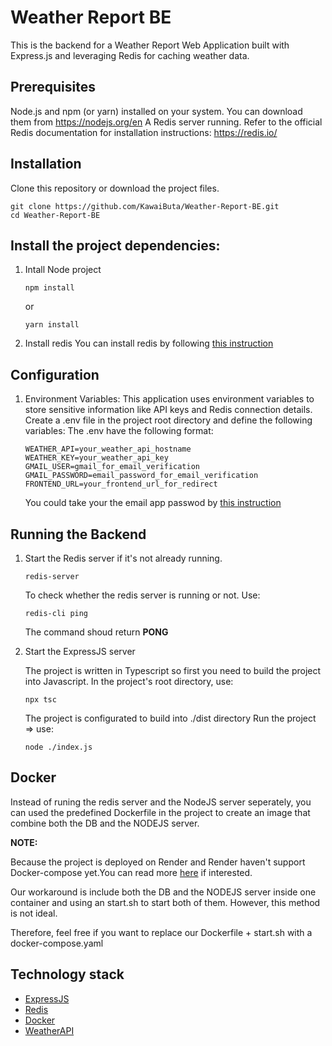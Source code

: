 # Weather Report BE
This is the backend for a Weather Report Web Application built with Express.js and leveraging Redis for caching weather data.

## Prerequisites
Node.js and npm (or yarn) installed on your system. You can download them from https://nodejs.org/en
A Redis server running. Refer to the official Redis documentation for installation instructions: https://redis.io/
## Installation
Clone this repository or download the project files.
```
git clone https://github.com/KawaiButa/Weather-Report-BE.git
cd Weather-Report-BE
```
## Install the project dependencies:
1. Intall Node project
    ```
    npm install
    ```
    or
    ```
    yarn install
    ```
2. Install redis
    You can install redis by following [this instruction](https://redis.io/docs/latest/operate/oss_and_stack/install/install-redis/)  
## Configuration
1. Environment Variables:
    This application uses environment variables to store sensitive information like API keys and Redis connection details. Create a .env file in the project root directory and define the following variables:
    The .env have the following format:
    ```
    WEATHER_API=your_weather_api_hostname
    WEATHER_KEY=your_weather_api_key
    GMAIL_USER=gmail_for_email_verification
    GMAIL_PASSWORD=email_password_for_email_verification
    FRONTEND_URL=your_frontend_url_for_redirect
    ```
    You could take your the email app passwod by [this instruction](https://support.google.com/mail/answer/185833?hl=en)
## Running the Backend
1. Start the Redis server if it's not already running.
    ```
    redis-server
    ```
    To check whether the redis server is running or not. Use:
    ```
    redis-cli ping
    ```
    The command shoud return **PONG**
2. Start the ExpressJS server

    The project is written in Typescript so first you need to build the project into Javascript.
    In the project's root directory, use:
    ```
    npx tsc
    ```
    The project is configurated to build into ./dist directory
    Run the project => use:
    ```
    node ./index.js
    ```
## Docker
Instead of runing the redis server and the NodeJS server seperately, you can used the predefined Dockerfile in the project to create an image that combine both the DB and the NODEJS server.</br>

**NOTE:**

Because the project is deployed on Render and Render haven't support Docker-compose yet.You can read more [here](https://feedback.render.com/features/p/support-docker-compose) if interested.

Our workaround is include both the DB and the NODEJS server inside one container and using an start.sh to start both of them. However, this method is not ideal. 

Therefore, feel free if you want to replace our Dockerfile + start.sh with a docker-compose.yaml
## Technology stack
- [ExpressJS](https://expressjs.com/)
- [Redis](https://redis.io/)
- [Docker](https://www.docker.com/)
- [WeatherAPI](https://www.weatherapi.com/)
